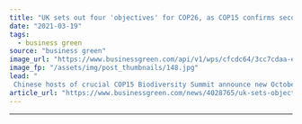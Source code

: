 ```yaml
---
title: "UK sets out four 'objectives' for COP26, as COP15 confirms second postponement"
date: "2021-03-19"
tags: 
  - business green
source: "business green"
image_url: "https://www.businessgreen.com/api/v1/wps/cfcdc64/3cc7cdaa-e3b9-435f-9a6e-b0cc21155dc7/2/4-Robert-Alston-COP26-volunteer-ambassador-COP077-185x114.jpg"
image_fp: "/assets/img/post_thumbnails/148.jpg"
lead: "
 Chinese hosts of crucial COP15 Biodiversity Summit announce new October date, lining up a crunch autumn for global efforts to avert environmental disaster ..."
article_url: "https://www.businessgreen.com/news/4028765/uk-sets-objectives-cop26-cop15-confirms-postponement"
---
```


---
